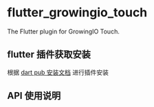 # flutter_growingio_touch

The Flutter plugin for GrowingIO Touch.

## flutter 插件获取安装

根据 [dart pub 安装文档](https://pub.dev/packages/flutter_growingio_touch#-installing-tab-) 进行插件安装

## API 使用说明

